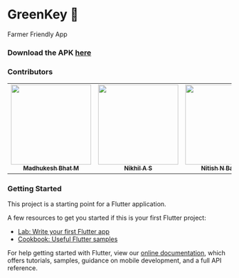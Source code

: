 # GreenKey 🌱

Farmer Friendly App

### Download the APK [here](https://github.com/nitishnb/GreenKey/raw/master/build/app/outputs/apk/debug/app-debug.apk)

### Contributors

<table>
  <tr>

<td align="center"><a href="https://github.com/madhukeshbhatm-99"><img src="https://media-exp1.licdn.com/dms/image/C5603AQFCpBAS4NfRPA/profile-displayphoto-shrink_800_800/0/1640459524186?e=1648684800&v=beta&t=UDsN5ChUzI-e7ZU-x4EO2P7rJIjCwBHJrH_f7qtP1Dk" width="180px;" alt=""/><br /><sub><b>Madhukesh Bhat M</b></sub></a><br />

  <td align="center"><a href="https://github.com/Nikhil5320"><img src="https://media-exp1.licdn.com/dms/image/D4D35AQFiOCtRcshR7w/profile-framedphoto-shrink_800_800/0/1633759953933?e=1643266800&v=beta&t=MPY8juUzFMlusEuorE4QFwEh2dt5EqJJ2fiEB5Lwr04" width="180px;" alt=""/><br /><sub><b>Nikhil A S</b></sub></a><br />

  <td align="center"><a href="https://github.com/nitishnb"><img src="https://media-exp1.licdn.com/dms/image/C5603AQGbQt9fJj9NtQ/profile-displayphoto-shrink_800_800/0/1638449415089?e=1648684800&v=beta&t=8eYu1wl4Nd5rmJv91ikKH6G7OUr8oAcww6es72FdZ9s" width="180px;" alt=""/><br /><sub><b>Nitish N Banakar</b></sub></a><br />
    
  <td align="center"><a href="https://github.com/Pranav-Jagadeesh"><img src="https://cdn0.iconfinder.com/data/icons/set-ui-app-android/32/8-512.png" width="180px;" alt=""/><br /><sub><b>Pranav Jagadeesh</b></sub></a><br />
</tr>
</table>

### Getting Started

This project is a starting point for a Flutter application.

A few resources to get you started if this is your first Flutter project:

- [Lab: Write your first Flutter app](https://flutter.dev/docs/get-started/codelab)
- [Cookbook: Useful Flutter samples](https://flutter.dev/docs/cookbook)

For help getting started with Flutter, view our
[online documentation](https://flutter.dev/docs), which offers tutorials,
samples, guidance on mobile development, and a full API reference.
